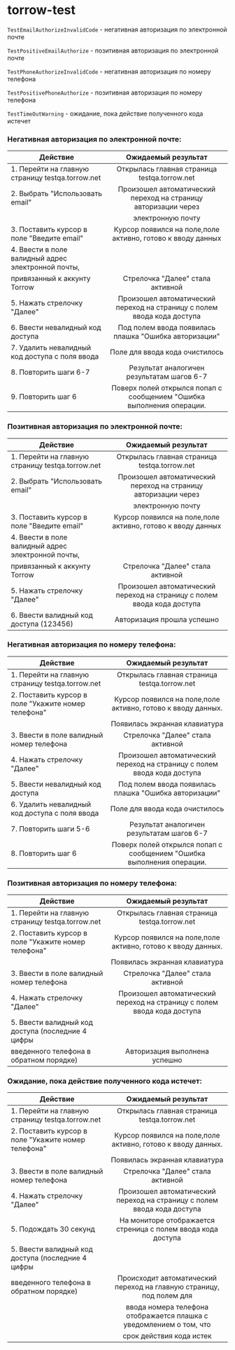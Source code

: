 # torrow-test

`TestEmailAuthorizeInvalidCode` - негативная авторизация по электронной почте 

`TestPositiveEmailAuthorize` - позитивная авторизация по электронной почте

`TestPhoneAuthorizeInvalidCode` - негативная авторизация по номеру телефона

`TestPositivePhoneAuthorize` - позитивная авторизация по номеру телефона

`TestTimeOutWarning` - ожидание, пока действие полученного кода истечет 

### Негативная авторизация по электронной почте:
| Действие                                              | Ожидаемый результат                                                    | 
| ----------------------------------------------------- |:----------------------------------------------------------------------:| 
| 1. Перейти на главную страницу testqa.torrow.net      | Открылась главная страница testqa.torrow.net                           | 
| 2. Выбрать "Использовать email"                       | Произошел автоматический переход на страницу авторизации через         |
|                                                       | электронную почту                                                      |   
| 3. Поставить курсор в поле "Введите email"            | Курсор появился на поле,поле активно, готово к вводу данных            |
| 4. Ввести в поле валидный адрес электронной почты,    |                                                                        |
|     привязанный к аккунту Torrow                      | Стрелочка "Далее" стала активной                                       |
| 5. Нажать стрелочку "Далее"                           | Произошел автоматический переход на страницу с полем ввода кода доступа|
| 6. Ввести невалидный код доступа                      | Под полем ввода появилась плашка "Ошибка авторизации"                  |
| 7. Удалить невалидный код доступа с поля ввода        | Поле для ввода кода очистилось                                         |
| 8. Повторить шаги 6-7                                 | Результат аналогичен результатам шагов 6-7                             |
| 9. Повторить шаг 6                                    | Поверх полей открылся попап с сообщением "Ошибка выполнения операции.  |


### Позитивная авторизация по электронной почте:
| Действие                                              | Ожидаемый результат                                                    | 
| ----------------------------------------------------- |:----------------------------------------------------------------------:| 
| 1. Перейти на главную страницу testqa.torrow.net      | Открылась главная страница testqa.torrow.net                           | 
| 2. Выбрать "Использовать email"                       | Произошел автоматический переход на страницу авторизации через         |
|                                                       | электронную почту                                                      |   
| 3. Поставить курсор в поле "Введите email"            | Курсор появился на поле,поле активно, готово к вводу данных            |
| 4. Ввести в поле валидный адрес электронной почты,    |                                                                        |
|     привязанный к аккунту Torrow                      | Стрелочка "Далее" стала активной                                       |
| 5. Нажать стрелочку "Далее"                           | Произошел автоматический переход на страницу с полем ввода кода доступа|
| 6. Ввести валидный код доступа (123456)               | Авторизация прошла успешно                                             |


### Негативная авторизация по номеру телефона:
| Действие                                              | Ожидаемый результат                                                    | 
| ----------------------------------------------------- |:----------------------------------------------------------------------:| 
| 1. Перейти на главную страницу testqa.torrow.net      | Открылась главная страница testqa.torrow.net                           |                                                         
| 2. Поставить курсор в поле "Укажите номер телефона"   | Курсор появился на поле,поле активно, готово к вводу данных.           |
|                                                       | Появилась экранная клавиатура                                          |
| 3. Ввести в поле валидный номер телефона              | Стрелочка "Далее" стала активной                                       |                                                                       
| 4. Нажать стрелочку "Далее"                           | Произошел автоматический переход на страницу с полем ввода кода доступа|
| 5. Ввести невалидный код доступа                      | Под полем ввода появилась плашка "Ошибка авторизации"                  |
| 6. Удалить невалидный код доступа с поля ввода        | Поле для ввода кода очистилось                                         |
| 7. Повторить шаги 5-6                                 | Результат аналогичен результатам шагов 6-7                             |
| 8. Повторить шаг 6                                    | Поверх полей открылся попап с сообщением "Ошибка выполнения операции.  |

### Позитивная авторизация по номеру телефона:
| Действие                                              | Ожидаемый результат                                                    | 
| ----------------------------------------------------- |:----------------------------------------------------------------------:| 
| 1. Перейти на главную страницу testqa.torrow.net      | Открылась главная страница testqa.torrow.net                           |                                                         
| 2. Поставить курсор в поле "Укажите номер телефона"   | Курсор появился на поле,поле активно, готово к вводу данных.           |
|                                                       | Появилась экранная клавиатура                                          |
| 3. Ввести в поле валидный номер телефона              | Стрелочка "Далее" стала активной                                       |                                                                       
| 4. Нажать стрелочку "Далее"                           | Произошел автоматический переход на страницу с полем ввода кода доступа|
| 5. Ввести валидный код доступа (последние 4 цифры     |                                                                        |
|     введенного телефона в обратном порядке)           | Авторизация выполнена успешно                                          |

### Ожидание, пока действие полученного кода истечет:
| Действие                                              | Ожидаемый результат                                                    | 
| ----------------------------------------------------- |:----------------------------------------------------------------------:| 
| 1. Перейти на главную страницу testqa.torrow.net      | Открылась главная страница testqa.torrow.net                           |                                                         
| 2. Поставить курсор в поле "Укажите номер телефона"   | Курсор появился на поле,поле активно, готово к вводу данных.           |
|                                                       | Появилась экранная клавиатура                                          |
| 3. Ввести в поле валидный номер телефона              | Стрелочка "Далее" стала активной                                       |                                                                       
| 4. Нажать стрелочку "Далее"                           | Произошел автоматический переход на страницу с полем ввода кода доступа|
| 5. Подождать 30 секунд                                | На мониторе отображается стреница с полем ввода кода доступа           |
| 5. Ввести валидный код доступа (последние 4 цифры     |                                                                        |
|     введенного телефона в обратном порядке)           | Происходит автоматический переход на главную страницу, под полем для   |
|                                                       |ввода номера телефона отображается плашка с уведомлением о том, что     |
|                                                       | срок действия кода истек                                               |

